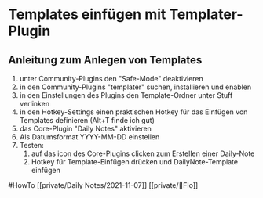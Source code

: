 # Templates einfügen mit Templater-Plugin
## Anleitung zum Anlegen von Templates
1. unter Community-Plugins den "Safe-Mode" deaktivieren
2. in den Community-Plugins "templater" suchen, installieren und enablen
3. in den Einstellungen des Plugins den Template-Ordner unter Stuff verlinken
4. in den Hotkey-Settings einen praktischen Hotkey für das Einfügen von Templates definieren (Alt+T finde ich gut)
5. das Core-Plugin "Daily Notes" aktivieren
6. Als Datumsformat YYYY-MM-DD einstellen
7. Testen:
	1. auf das icon des Core-Plugins clicken zum Erstellen einer Daily-Note
	2. Hotkey für Template-Einfügen drücken und DailyNote-Template einfügen


#HowTo
[[private/Daily Notes/2021-11-07]] [[private/🦝Flo]]